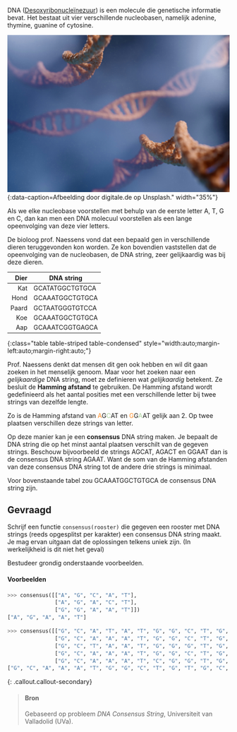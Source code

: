 DNA (<a href="https://nl.wikipedia.org/wiki/DNA_(biologie)" target="_blank">Desoxyribonucleïnezuur</a>) is een molecule die genetische informatie bevat. Het bestaat uit vier verschillende nucleobasen, namelijk adenine, thymine, guanine of cytosine.

![Afbeelding door digitale.de op Unsplash.](media/digitale-de.jpg "Afbeelding door digitale.de op Unsplash."){:data-caption=Afbeelding door digitale.de op Unsplash." width="35%"}

Als we elke nucleobase voorstellen met behulp van de eerste letter A, T, G en C, dan kan men een DNA molecuul voorstellen als een lange opeenvolging van deze vier letters.

De bioloog prof. Naessens vond dat een bepaald gen in verschillende dieren teruggevonden kon worden. Ze kon bovendien vaststellen dat de opeenvolging van de nucleobasen, de DNA string, zeer gelijkaardig was bij deze dieren. 

| Dier  | DNA string        |
|------:|-------------------|
| Kat   | <span style="font-family=monospace;">GCATATGGCTGTGCA</span>   |
| Hond  | <span style="font-family=monospace;">GCAAATGGCTGTGCA</span>   |
| Paard | <span style="font-family=monospace;">GCTAATGGGTGTCCA</span>   |
| Koe   | <span style="font-family=monospace;">GCAAATGGCTGTGCA</span>   |
| Aap   | <span style="font-family=monospace;">GCAAATCGGTGAGCA</span>   |
{:class="table table-striped table-condensed" style="width:auto;margin-left:auto;margin-right:auto;"}


Prof. Naessens denkt dat mensen dit gen ook hebben en wil dit gaan zoeken in het menselijk genoom. Maar voor het zoeken naar een *gelijkaardige* DNA string, moet ze definieren wat *gelijkaardig* betekent. Ze besluit de **Hamming afstand** te gebruiken. De Hamming afstand wordt gedefinieerd als het aantal posities met een verschillende letter bij twee strings van dezelfde lengte.

Zo is de Hamming afstand van <span style="font-family=monospace;"><span style="color:#FF8E27">A</span>G<span style="color:#A9D19B">C</span>AT</span> en <span style="font-family=monospace;"><span style="color:#FF8E27">G</span>G<span style="color:#A9D19B">A</span>AT</span> gelijk aan 2. Op twee plaatsen verschillen deze strings van letter. 

Op deze manier kan je een **consensus** DNA string maken. Je bepaalt de DNA string die op het minst aantal plaatsen verschilt van de gegeven strings.  Beschouw bijvoorbeeld de strings <span style="font-family=monospace;">AGCAT</span>, <span style="font-family=monospace;">AGACT</span> en <span style="font-family=monospace;">GGAAT</span> dan is de consensus DNA string <span style="font-family=monospace;">AGAAT</span>. Want de som van de Hamming afstanden van deze consensus DNA string tot de andere drie strings is minimaal.

Voor bovenstaande tabel zou <span style="font-family=Courier, monospace">GCAAATGGCTGTGCA</span> de consensus DNA string zijn.

## Gevraagd

Schrijf een functie `consensus(rooster)` die gegeven een rooster met DNA strings (reeds opgesplitst per karakter) een consensus DNA string maakt. Je mag ervan uitgaan dat de oplossingen telkens uniek zijn. (In werkelijkheid is dit niet het geval)

Bestudeer grondig onderstaande voorbeelden.

#### Voorbeelden

```python
>>> consensus([["A", "G", "C", "A", "T"],
               ["A", "G", "A", "C", "T"],
               ["G", "G", "A", "A", "T"]])
["A", "G", "A", "A", "T"]
```

```python
>>> consensus([["G", "C", "A", "T", "A", "T", "G", "G", "C", "T", "G", "T", "G", "C", "A"],
               ["G", "C", "A", "A", "A", "T", "G", "G", "C", "T", "G", "T", "G", "C", "A"],
               ["G", "C", "T", "A", "A", "T", "G", "G", "G", "T", "G", "T", "C", "C", "A"],
               ["G", "C", "A", "A", "A", "T", "G", "G", "C", "T", "G", "T", "G", "C", "A"],
               ["G", "C", "A", "A", "A", "T", "C", "G", "G", "T", "G", "A", "G", "C", "A"]])
["G", "C", "A", "A", "A", "T", "G", "G", "C", "T", "G", "T", "G", "C", "A"]
```

{: .callout.callout-secondary}
>#### Bron
> Gebaseerd op probleem *DNA Consensus String*, Universiteit van Valladolid (UVa). 
